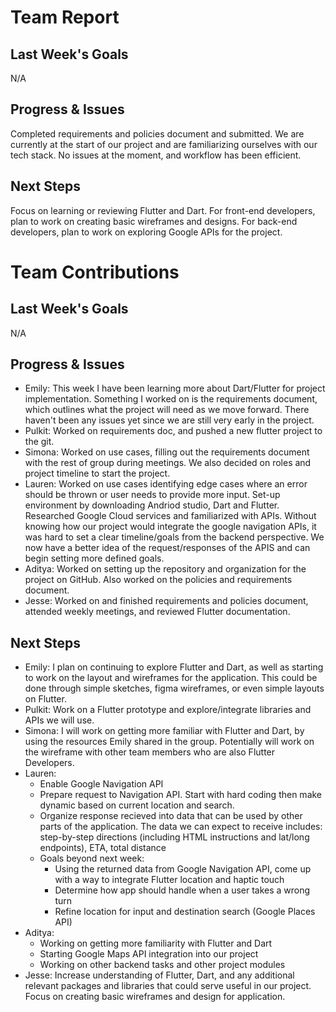 # Team Report

## Last Week's Goals
N/A

## Progress & Issues
Completed requirements and policies document and submitted. We are currently at the start of our project and are familiarizing ourselves with our tech stack. No issues at the moment, and workflow has been efficient.

## Next Steps
Focus on learning or reviewing Flutter and Dart. For front-end developers, plan to work on creating basic wireframes and designs. For back-end developers, plan to work on exploring Google APIs for the project.

# Team Contributions

## Last Week's Goals
N/A

## Progress & Issues
- Emily: This week I have been learning more about Dart/Flutter for project implementation. Something I worked on is the requirements document, which outlines what the project will need as we move forward. There haven't been any issues yet since we are still very early in the project.
- Pulkit: Worked on requirements doc, and pushed a new flutter project to the git.
- Simona: Worked on use cases, filling out the requirements document with the rest of group during meetings. We also decided on roles and project timeline to start the project.
- Lauren: Worked on use cases identifying edge cases where an error should be thrown or user needs to provide more input. Set-up environment by downloading Andriod studio, Dart and Flutter. Researched Google Cloud services and familiarized with APIs. Without knowing how our project would integrate the google navigation APIs, it was hard to set a clear timeline/goals from the backend perspective. We now have a better idea of the request/responses of the APIS and can begin setting more defined goals.
- Aditya: Worked on setting up the repository and organization for the project on GitHub. Also worked on the policies and requirements document.
- Jesse: Worked on and finished requirements and policies document, attended weekly meetings, and reviewed Flutter documentation.

## Next Steps
- Emily: I plan on continuing to explore Flutter and Dart, as well as starting to work on the layout and wireframes for the application. This could be done through simple sketches, figma wireframes, or even simple layouts on Flutter.
- Pulkit: Work on a Flutter prototype and explore/integrate libraries and APIs we will use.
- Simona: I will work on getting more familiar with Flutter and Dart, by using the resources Emily shared in the group. Potentially will work on the wireframe with other team members who are also Flutter Developers.
- Lauren: 
  - Enable Google Navigation API
  - Prepare request to Navigation API. Start with hard coding then make dynamic based on current location and search.
  - Organize response recieved into data that can be used by other parts of the application.  The data we can expect to receive includes: step-by-step directions (including HTML instructions and lat/long endpoints), ETA, total distance
  - Goals beyond next week:
    - Using the returned data from Google Navigation API, come up with a way to integrate Flutter location and haptic touch
    - Determine how app should handle when a user takes a wrong turn
    - Refine location for input and destination search (Google Places API)
- Aditya:
  - Working on getting more familiarity with Flutter and Dart
  - Starting Google Maps API integration into our project
  - Working on other backend tasks and other project modules
- Jesse: Increase understanding of Flutter, Dart, and any additional relevant packages and libraries that could serve useful in our project. Focus on creating basic wireframes and design for application.
